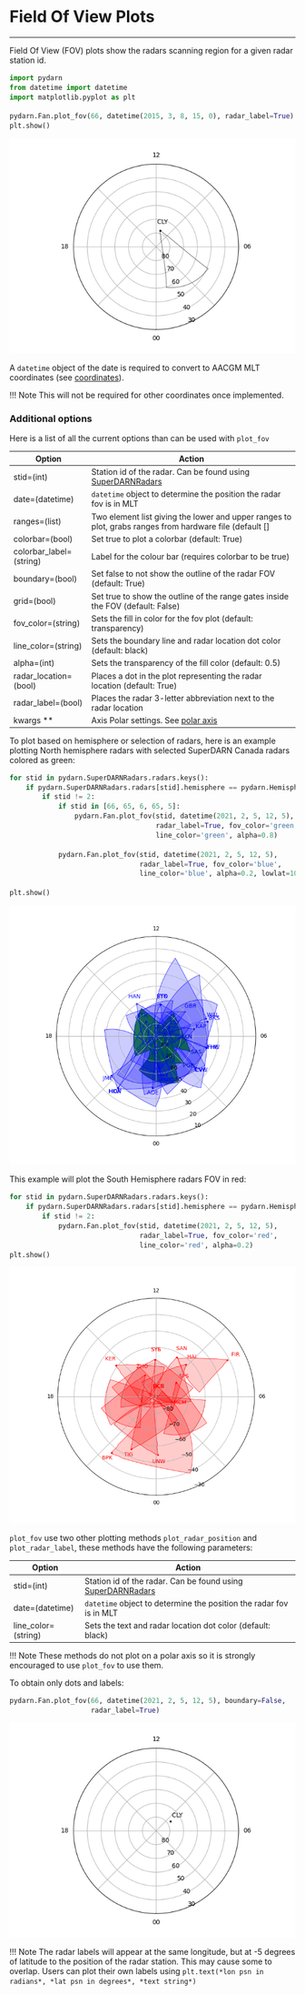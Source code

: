 # Field Of View Plots
---

Field Of View (FOV) plots show the radars scanning region for a given radar station id. 

```python
import pydarn
from datetime import datetime
import matplotlib.pyplot as plt 

pydarn.Fan.plot_fov(66, datetime(2015, 3, 8, 15, 0), radar_label=True)
plt.show()
```

![](../imgs/fov_1.png)

A `datetime` object of the date is required to convert to AACGM MLT coordinates (see [coordinates](coordinates.md)). 

!!! Note
    This will not be required for other coordinates once implemented. 

### Additional options

Here is a list of all the current options than can be used with `plot_fov`

| Option                  | Action                                                                                                  |
| ----------------------- | ------------------------------------------------------------------------------------------------------- |
| stid=(int)              | Station id of the radar. Can be found using [SuperDARNRadars](hardware.md)                              |
| date=(datetime)         | `datetime` object to determine the position the radar fov is in MLT
| ranges=(list)           | Two element list giving the lower and upper ranges to plot, grabs ranges from hardware file (default [] |
| colorbar=(bool)             | Set true to plot a colorbar (default: True)                                                                      |
| colorbar_label=(string) | Label for the colour bar (requires colorbar to be true)                                                 |
| boundary=(bool)         | Set false to not show the outline of the radar FOV (default: True)                                      |
| grid=(bool)             | Set true to show the outline of the range gates inside the FOV (default: False)                         |
| fov_color=(string)      | Sets the fill in color for the fov plot (default: transparency)                                         |
| line_color=(string)     | Sets the boundary line and radar location dot color (default: black)                                    |
| alpha=(int)             | Sets the transparency of the fill color (default: 0.5)                                                  |
| radar_location=(bool)   | Places a dot in the plot representing the radar location (default: True)                                |
| radar_label=(bool)      | Places the radar 3-letter abbreviation next to the radar location                                       |
| kwargs **               | Axis Polar settings. See [polar axis](axis.md)                                                          |

To plot based on hemisphere or selection of radars, here is an example plotting North hemisphere radars with selected SuperDARN Canada radars colored as green:

```python
for stid in pydarn.SuperDARNRadars.radars.keys():
    if pydarn.SuperDARNRadars.radars[stid].hemisphere == pydarn.Hemisphere.North:
        if stid != 2:
            if stid in [66, 65, 6, 65, 5]: 
                pydarn.Fan.plot_fov(stid, datetime(2021, 2, 5, 12, 5), 
                                    radar_label=True, fov_color='green',
                                    line_color='green', alpha=0.8)

            pydarn.Fan.plot_fov(stid, datetime(2021, 2, 5, 12, 5), 
                                radar_label=True, fov_color='blue',
                                line_color='blue', alpha=0.2, lowlat=10)

plt.show()
```

![](../imgs/fov_2.png)

This example will plot the South Hemisphere radars FOV in red:

```python
for stid in pydarn.SuperDARNRadars.radars.keys():
    if pydarn.SuperDARNRadars.radars[stid].hemisphere == pydarn.Hemisphere.South:
        if stid != 2:
            pydarn.Fan.plot_fov(stid, datetime(2021, 2, 5, 12, 5),
                                radar_label=True, fov_color='red',
                                line_color='red', alpha=0.2)
plt.show()
```

![](../imgs/fov_3.png)

`plot_fov` use two other plotting methods `plot_radar_position` and `plot_radar_label`, these methods have the following parameters: 

| Option              | Action                                                                     |
| ------------------- | -------------------------------------------------------------------------- |
| stid=(int)          | Station id of the radar. Can be found using [SuperDARNRadars](hardware.md) |
| date=(datetime)     | `datetime` object to determine the position the radar fov is in MLT        |
| line_color=(string) | Sets the text and radar location dot color (default: black)                |

!!! Note
    These methods do not plot on a polar axis so it is strongly encouraged to use `plot_fov` to use them. 

To obtain only dots and labels:

```python
pydarn.Fan.plot_fov(66, datetime(2021, 2, 5, 12, 5), boundary=False,
                    radar_label=True)
```

![](../imgs/fov_4.png)

!!! Note
    The radar labels will appear at the same longitude, but at -5 degrees of latitude to the position of the radar station. This may cause some to overlap. Users can plot their own labels using `plt.text(*lon psn in radians*, *lat psn in degrees*, *text string*)` 
